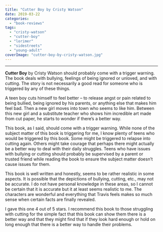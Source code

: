 ```yaml
---
title: "Cutter Boy by Cristy Watson"
date: 2019-03-22
categories: 
  - "book-reviews"
tags: 
  - "cristy-watson"
  - "cutter-boy"
  - "lorimer"
  - "sidestreets"
  - "young-adult"
coverImage: "cutter-boy-by-cristy-watson.jpg"
---
```


* * *

**Cutter Boy** by Cristy Watson should probably come with a trigger warning. The book deals with bullying, feelings of being ignored or unloved, and with cutting. The story is not necessarily a good read for someone who is triggered by any of these things.

A teen boy cuts himself to feel better – to release angst or pain related to being bullied, being ignored by his parents, or anything else that makes him feel bad. Then a new girl moves into town who seems to like him. Between this new girl and a substitute teacher who shows him incredible art made from cut paper, he starts to wonder if there’s a better way.

This book, as I said, should come with a trigger warning. While none of the subject matter of this book is triggering for me, I know plenty of teens who would be triggered by this book. Some might be triggered to relapse into cutting again. Others might take courage that perhaps there might actually be a better way to deal with their daily struggles. Teens who have issues with bullying or cutting should probably be supervised by a parent or trusted friend while reading the book to ensure the subject matter doesn’t cause issues for them.

This book is well written and honestly, seems to be rather realistic in some aspects. It is possible that the depictions of bullying, cutting, etc., may not be accurate. I do not have personal knowledge in these areas, so I cannot be certain that it is accurate but it at least seems realistic to me. The characters are wonderful and everything that Travis feels makes so much sense when certain facts are finally revealed.

I gave this one 4 out of 5 stars. I recommend this book to those struggling with cutting for the simple fact that this book can show them there is a better way and that they might find that if they look hard enough or hold on long enough that there is a better way to handle their problems.
